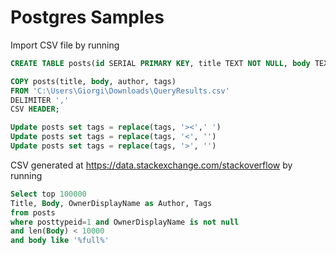# Postgres Samples

Import CSV file by running

```sql
CREATE TABLE posts(id SERIAL PRIMARY KEY, title TEXT NOT NULL, body TEXT NOT NULL, author TEXT NOT NULL, tags TEXT NOT NULL);`
```

```sql
COPY posts(title, body, author, tags)
FROM 'C:\Users\Giorgi\Downloads\QueryResults.csv'
DELIMITER ','
CSV HEADER;
```

```sql
Update posts set tags = replace(tags, '><',' ')
Update posts set tags = replace(tags, '<', '')
Update posts set tags = replace(tags, '>', '')
```

CSV generated at https://data.stackexchange.com/stackoverflow by running

```SQL
Select top 100000
Title, Body, OwnerDisplayName as Author, Tags
from posts
where posttypeid=1 and OwnerDisplayName is not null
and len(Body) < 10000
and body like '%full%'
```
